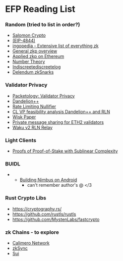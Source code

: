 # EFP Reading List

### Random (tried to list in order?)
- [Salomon Crypto](https://twitter.com/SalomonCrypto/)
- [(EIP-4844)](https://ethresear.ch/t/arithmetic-hash-based-alternatives-to-kzg-for-proto-danksharding-eip-4844/)
- [ingopedia - Extensive list of everything zk](https://github.com/ingonyama-zk/ingopedia)
- [General zkp overview](https://zkp.science/)
- [Applied zkp on Ethereum](https://appliedzkp.org/)
- [Number Theory](https://explained-from-first-principles.com/number-theory/)
- [Indiscreetediscreetelog](https://thork.net/)
- [Delendum zkSnarks](https://kb.delendum.xyz/zk-knowledge#foundations-of-zksnarks)


### Validator Privacy
- [Packetology: Validator Privacy](https://ethresear.ch/t/packetology-validator-privacy/7547)
- [Dandelion++](https://arxiv.org/pdf/1805.11060.pdf)
- [Rate Limiting Nullifier](https://medium.com/privacy-scaling-explorations/rate-limiting-nullifier-a-spam-protection-mechanism-for-anonymous-environments-bbe4006a57d)
- [CL VP feasibility analysis Dandelion++ and RLN](https://www.notion.so/Ethereum-consensus-layer-validator-privacy-and-feasibility-analysis-using-Dandelion-and-RLN-4674432febdc43979a67f043961442e6)
- [Wisk Paper](https://ethresear.ch/t/whisk-a-practical-shuffle-based-ssle-protocol-for-ethereum/11763)
- [Private message sharing for ETH2 validators](https://ethresear.ch/t/private-message-sharing-for-eth2-validators/10664)
- [Waku v2 RLN Relay
](https://rfc.vac.dev/spec/17/)

### Light Clients
- [Proofs of Proof-of-Stake with Sublinear Complexity](https://arxiv.org/abs/2209.08673)

### BUIDL
- - [Building Nimbus on Android](https://our.status.im/building-nimbus-on-android/)
	- can't remember author's @ </3

### Rust Crypto Libs
- https://cryptography.rs/
- https://github.com/rustls/rustls
- https://github.com/MystenLabs/fastcrypto

### zk Chains - to explore
- [Calimero Network](https://www.calimero.network/)
- [zkSync](https://t.co/LD9uRe6EDA)
- [Sui](https://t.co/qtNeeD5z06)